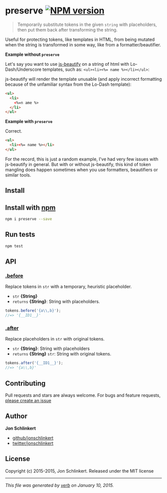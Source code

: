 # preserve [![NPM version](https://badge.fury.io/js/preserve.svg)](http://badge.fury.io/js/preserve)

> Temporarily substitute tokens in the given `string` with placeholders, then put them back after transforming the string.

Useful for protecting tokens, like templates in HTML, from being mutated when the string is transformed in some way, like from a formatter/beautifier.

**Example without `preserve`**

Let's say you want to use [js-beautify] on a string of html with Lo-Dash/Underscore templates, such as: `<ul><li><%= name %></li></ul>`:

js-beautify will render the template unusable (and apply incorrect formatting because of the unfamiliar syntax from the Lo-Dash template):

```html
<ul>
  <li>
    <%=n ame %>
  </li>
</ul>
```

**Example with `preserve`**

Correct.

```html
<ul>
  <li><%= name %></li>
</ul>
```

For the record, this is just a random example, I've had very few issues with js-beautify in general. But with or without js-beautify, this kind of token mangling does happen sometimes when you use formatters, beautifiers or similar tools.






















































<extoc></extoc>

## Install
## Install with [npm](npmjs.org)

```bash
npm i preserve --save
```

## Run tests

```bash
npm test
```

## API
### [.before](index.js#L23)

Replace tokens in `str` with a temporary, heuristic placeholder.

* `str` **{String}**    
* `returns` **{String}**: String with placeholders.  

```js
tokens.before('{a\\,b}');
//=> '{__ID1__}'
```

### [.after](index.js#L44)

Replace placeholders in `str` with original tokens.

* `str` **{String}**: String with placeholders    
* `returns` **{String}** `str`: String with original tokens.  

```js
tokens.after('{__ID1__}');
//=> '{a\\,b}'
```


## Contributing
Pull requests and stars are always welcome. For bugs and feature requests, [please create an issue](https://github.com/jonschlinkert/preserve/issues)

## Author

**Jon Schlinkert**
 
+ [github/jonschlinkert](https://github.com/jonschlinkert)
+ [twitter/jonschlinkert](http://twitter.com/jonschlinkert) 

## License
Copyright (c) 2015-2015, Jon Schlinkert.
Released under the MIT license

***

_This file was generated by [verb](https://github.com/assemble/verb) on January 10, 2015._

[js-beautify]: https://github.com/beautify-web/js-beautify